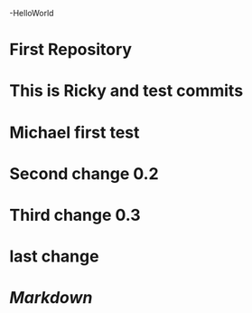  -HelloWorld
# First Repository
# This is Ricky and test commits
# Michael first test
# Second change 0.2
# Third change 0.3
# last change
# *Markdown*

